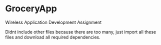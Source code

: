 # GroceryApp
Wireless Application Development Assignment

Didnt include other files because there are too many, just import all these files and download all required dependencies.
